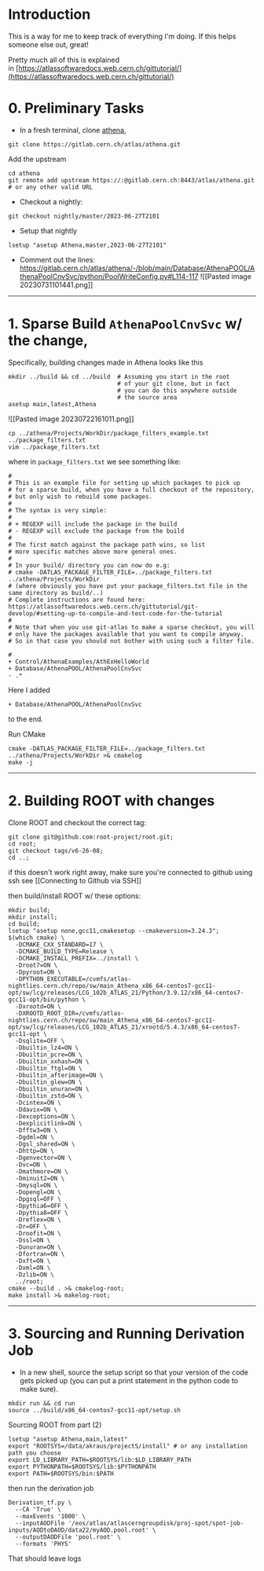 # Introduction

This is a way for me to keep track of everything I'm doing. If this helps someone else out, great!

Pretty much all of this is explained in [https://atlassoftwaredocs.web.cern.ch/gittutorial/](https://atlassoftwaredocs.web.cern.ch/gittutorial/)

# 0. Preliminary Tasks

- In a fresh terminal, clone [athena](https://gitlab.cern.ch/atlas/athena),

```
git clone https://gitlab.cern.ch/atlas/athena.git
```

Add the upstream
```
cd athena
git remote add upstream https://:@gitlab.cern.ch:8443/atlas/athena.git # or any other valid URL
```

- Checkout a nightly:
```
git checkout nightly/master/2023-06-27T2101
```

- Setup that nightly 
```
lsetup "asetup Athena,master,2023-06-27T2101"
```

- Comment out the lines: https://gitlab.cern.ch/atlas/athena/-/blob/main/Database/AthenaPOOL/AthenaPoolCnvSvc/python/PoolWriteConfig.py#L114-117
![[Pasted image 20230731101441.png]]


---

# 1. Sparse Build `AthenaPoolCnvSvc` w/ the change, 


Specifically, building changes made in Athena looks like this
```
mkdir ../build && cd ../build  # Assuming you start in the root
                               # of your git clone, but in fact
                               # you can do this anywhere outside
                               # the source area
asetup main,latest,Athena
```


![[Pasted image 20230722161011.png]]

```
cp ../athena/Projects/WorkDir/package_filters_example.txt ../package_filters.txt
vim ../package_filters.txt
```


where in ``package_filters.txt`` we see something like: 
```
#
# This is an example file for setting up which packages to pick up
# for a sparse build, when you have a full checkout of the repository,
# but only wish to rebuild some packages.
#
# The syntax is very simple:
#
# + REGEXP will include the package in the build
# - REGEXP will exclude the package from the build
#
# The first match against the package path wins, so list
# more specific matches above more general ones.
#
# In your build/ directory you can now do e.g:
# cmake -DATLAS_PACKAGE_FILTER_FILE=../package_filters.txt ../athena/Projects/WorkDir
# (where obviously you have put your package_filters.txt file in the same directory as build/..)
# Complete instructions are found here: https://atlassoftwaredocs.web.cern.ch/gittutorial/git-develop/#setting-up-to-compile-and-test-code-for-the-tutorial
#
# Note that when you use git-atlas to make a sparse checkout, you will
# only have the packages available that you want to compile anyway.
# So in that case you should not bother with using such a filter file.

#
+ Control/AthenaExamples/AthExHelloWorld
+ Database/AthenaPOOL/AthenaPoolCnvSvc
- .*

```

Here I added 
```
+ Database/AthenaPOOL/AthenaPoolCnvSvc
```
to the end. 


Run CMake 
```
cmake -DATLAS_PACKAGE_FILTER_FILE=../package_filters.txt ../athena/Projects/WorkDir >& cmakelog
make -j
```

---
# 2. Building ROOT with changes

Clone ROOT and checkout the correct tag:
```
git clone git@github.com:root-project/root.git;
cd root;
git checkout tags/v6-26-08;
cd ..;
```
if this doesn't work right away, make sure you're connected to github using ssh see [[Connecting to Github via SSH]]


then build/install ROOT w/ these options:
```
mkdir build;
mkdir install;
cd build;
lsetup "asetup none,gcc11,cmakesetup --cmakeversion=3.24.3";
$(which cmake) \
  -DCMAKE_CXX_STANDARD=17 \
  -DCMAKE_BUILD_TYPE=Release \
  -DCMAKE_INSTALL_PREFIX=../install \
  -Droot7=ON \
  -Dpyroot=ON \
  -DPYTHON_EXECUTABLE=/cvmfs/atlas-nightlies.cern.ch/repo/sw/main_Athena_x86_64-centos7-gcc11-opt/sw/lcg/releases/LCG_102b_ATLAS_21/Python/3.9.12/x86_64-centos7-gcc11-opt/bin/python \
  -Dxrootd=ON \
  -DXROOTD_ROOT_DIR=/cvmfs/atlas-nightlies.cern.ch/repo/sw/main_Athena_x86_64-centos7-gcc11-opt/sw/lcg/releases/LCG_102b_ATLAS_21/xrootd/5.4.3/x86_64-centos7-gcc11-opt \
  -Dsqlite=OFF \
  -Dbuiltin_lz4=ON \
  -Dbuiltin_pcre=ON \
  -Dbuiltin_xxhash=ON \
  -Dbuiltin_ftgl=ON \
  -Dbuiltin_afterimage=ON \
  -Dbuiltin_glew=ON \
  -Dbuiltin_unuran=ON \
  -Dbuiltin_zstd=ON \
  -Dcintex=ON \
  -Ddavix=ON \
  -Dexceptions=ON \
  -Dexplicitlink=ON \
  -Dfftw3=ON \
  -Dgdml=ON \
  -Dgsl_shared=ON \
  -Dhttp=ON \
  -Dgenvector=ON \
  -Dvc=ON \
  -Dmathmore=ON \
  -Dminuit2=ON \
  -Dmysql=ON \
  -Dopengl=ON \
  -Dpgsql=OFF \
  -Dpythia6=OFF \
  -Dpythia8=OFF \
  -Dreflex=ON \
  -Dr=OFF \
  -Droofit=ON \
  -Dssl=ON \
  -Dunuran=ON \
  -Dfortran=ON \
  -Dxft=ON \
  -Dxml=ON \
  -Dzlib=ON \
  ../root;
cmake --build . >& cmakelog-root;
make install >& makelog-root;
```


---

# 3. Sourcing and Running Derivation Job

- In a new shell, source the setup script so that your version of the code gets picked up (you can put a print statement in the python code to make sure).
```
mkdir run && cd run
source ../build/x86_64-centos7-gcc11-opt/setup.sh
```

Sourcing ROOT from part (2)
```
lsetup "asetup Athena,main,latest"
export "ROOTSYS=/data/akraus/projectS/install" # or any installation path you choose
export LD_LIBRARY_PATH=$ROOTSYS/lib:$LD_LIBRARY_PATH
export PYTHONPATH=$ROOTSYS/lib:$PYTHONPATH
export PATH=$ROOTSYS/bin:$PATH
```

then run the derivation job

```
Derivation_tf.py \
  --CA 'True' \
  --maxEvents '1000' \
  --inputAODFile '/eos/atlas/atlascerngroupdisk/proj-spot/spot-job-inputs/AODtoDAOD/data22/myAOD.pool.root' \
  --outputDAODFile 'pool.root' \
  --formats 'PHYS'
```

That should leave logs 

